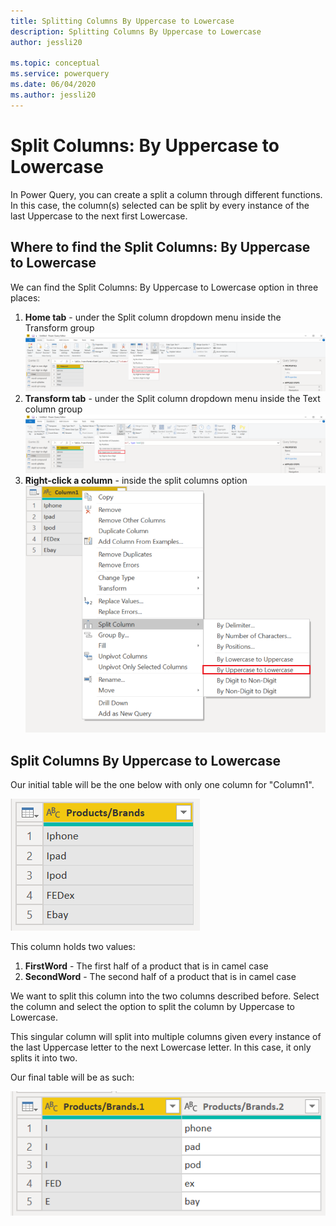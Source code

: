 ```yaml
---
title: Splitting Columns By Uppercase to Lowercase
description: Splitting Columns By Uppercase to Lowercase
author: jessli20

ms.topic: conceptual
ms.service: powerquery
ms.date: 06/04/2020
ms.author: jessli20
---
```


# Split Columns: By Uppercase to Lowercase

In Power Query, you can create a split a column through different functions.
In this case, the column(s) selected can be split by every instance of the last Uppercase to the next first Lowercase.

## Where to find the Split Columns: By Uppercase to Lowercase
We can find the Split Columns: By Uppercase to Lowercase option in three places:
1. **Home tab** - under the Split column dropdown menu inside the Transform group 
![image](images/sc-home-ul.png)
2. **Transform tab** - under the Split column dropdown menu inside the Text column group
![image](images/sc-transform-ul.png)
3. **Right-click a column** - inside the split columns option
![image](images/sc-rightclick-ul.png)

## Split Columns By Uppercase to Lowercase 

Our initial table will be the one below with only one column for "Column1". 

![image](images/sc-before-ul.png)

This column holds two values:
1. **FirstWord** - The first half of a product that is in camel case
2. **SecondWord** - The second half of a product that is in camel case

We want to split this column into the two columns described before. 
Select the column and select the option to split the column by Uppercase to Lowercase.

This singular column will split into multiple columns given every instance of the last Uppercase letter to the next Lowercase letter. In this case, it only splits it into two.

Our final table will be as such:

![After](images/sc-after-ul.png)

